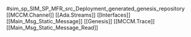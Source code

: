 #sim_sp_SIM_SP_MFR_src_Deployment_generated_genesis_repository
[[MCCM.Channel]]
[[Ada.Streams]]
[[Interfaces]]
[[Main_Msg_Static_Message]]
[[Genesis]]
[[MCCM.Trace]]
[[Main_Msg_Static_Message_Read]]
